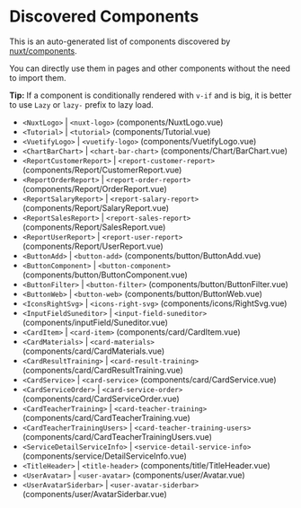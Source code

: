 # Discovered Components

This is an auto-generated list of components discovered by [nuxt/components](https://github.com/nuxt/components).

You can directly use them in pages and other components without the need to import them.

**Tip:** If a component is conditionally rendered with `v-if` and is big, it is better to use `Lazy` or `lazy-` prefix to lazy load.

- `<NuxtLogo>` | `<nuxt-logo>` (components/NuxtLogo.vue)
- `<Tutorial>` | `<tutorial>` (components/Tutorial.vue)
- `<VuetifyLogo>` | `<vuetify-logo>` (components/VuetifyLogo.vue)
- `<ChartBarChart>` | `<chart-bar-chart>` (components/Chart/BarChart.vue)
- `<ReportCustomerReport>` | `<report-customer-report>` (components/Report/CustomerReport.vue)
- `<ReportOrderReport>` | `<report-order-report>` (components/Report/OrderReport.vue)
- `<ReportSalaryReport>` | `<report-salary-report>` (components/Report/SalaryReport.vue)
- `<ReportSalesReport>` | `<report-sales-report>` (components/Report/SalesReport.vue)
- `<ReportUserReport>` | `<report-user-report>` (components/Report/UserReport.vue)
- `<ButtonAdd>` | `<button-add>` (components/button/ButtonAdd.vue)
- `<ButtonComponent>` | `<button-component>` (components/button/ButtonComponent.vue)
- `<ButtonFilter>` | `<button-filter>` (components/button/ButtonFilter.vue)
- `<ButtonWeb>` | `<button-web>` (components/button/ButtonWeb.vue)
- `<IconsRightSvg>` | `<icons-right-svg>` (components/icons/RightSvg.vue)
- `<InputFieldSuneditor>` | `<input-field-suneditor>` (components/inputField/Suneditor.vue)
- `<CardItem>` | `<card-item>` (components/card/CardItem.vue)
- `<CardMaterials>` | `<card-materials>` (components/card/CardMaterials.vue)
- `<CardResultTraining>` | `<card-result-training>` (components/card/CardResultTraining.vue)
- `<CardService>` | `<card-service>` (components/card/CardService.vue)
- `<CardServiceOrder>` | `<card-service-order>` (components/card/CardServiceOrder.vue)
- `<CardTeacherTraining>` | `<card-teacher-training>` (components/card/CardTeacherTraining.vue)
- `<CardTeacherTrainingUsers>` | `<card-teacher-training-users>` (components/card/CardTeacherTrainingUsers.vue)
- `<ServiceDetailServiceInfo>` | `<service-detail-service-info>` (components/service/DetailServiceInfo.vue)
- `<TitleHeader>` | `<title-header>` (components/title/TitleHeader.vue)
- `<UserAvatar>` | `<user-avatar>` (components/user/Avatar.vue)
- `<UserAvatarSiderbar>` | `<user-avatar-siderbar>` (components/user/AvatarSiderbar.vue)
